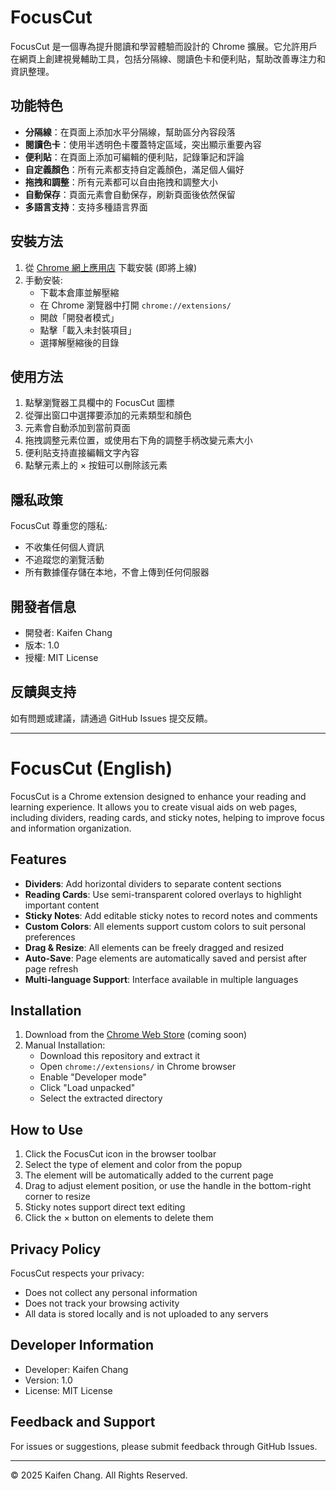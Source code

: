 # FocusCut

FocusCut 是一個專為提升閱讀和學習體驗而設計的 Chrome 擴展。它允許用戶在網頁上創建視覺輔助工具，包括分隔線、閱讀色卡和便利貼，幫助改善專注力和資訊整理。


## 功能特色

- **分隔線**：在頁面上添加水平分隔線，幫助區分內容段落
- **閱讀色卡**：使用半透明色卡覆蓋特定區域，突出顯示重要內容
- **便利貼**：在頁面上添加可編輯的便利貼，記錄筆記和評論
- **自定義顏色**：所有元素都支持自定義顏色，滿足個人偏好
- **拖拽和調整**：所有元素都可以自由拖拽和調整大小
- **自動保存**：頁面元素會自動保存，刷新頁面後依然保留
- **多語言支持**：支持多種語言界面

## 安裝方法

1. 從 [Chrome 網上應用店](https://chrome.google.com/webstore) 下載安裝 (即將上線)
2. 手動安裝:
   - 下載本倉庫並解壓縮
   - 在 Chrome 瀏覽器中打開 `chrome://extensions/`
   - 開啟「開發者模式」
   - 點擊「載入未封裝項目」
   - 選擇解壓縮後的目錄

## 使用方法

1. 點擊瀏覽器工具欄中的 FocusCut 圖標
2. 從彈出窗口中選擇要添加的元素類型和顏色
3. 元素會自動添加到當前頁面
4. 拖拽調整元素位置，或使用右下角的調整手柄改變元素大小
5. 便利貼支持直接編輯文字內容
6. 點擊元素上的 × 按鈕可以刪除該元素

## 隱私政策

FocusCut 尊重您的隱私:
- 不收集任何個人資訊
- 不追蹤您的瀏覽活動
- 所有數據僅存儲在本地，不會上傳到任何伺服器

## 開發者信息

- 開發者: Kaifen Chang
- 版本: 1.0
- 授權: MIT License

## 反饋與支持

如有問題或建議，請通過 GitHub Issues 提交反饋。

---

# FocusCut (English)

FocusCut is a Chrome extension designed to enhance your reading and learning experience. It allows you to create visual aids on web pages, including dividers, reading cards, and sticky notes, helping to improve focus and information organization.


## Features

- **Dividers**: Add horizontal dividers to separate content sections
- **Reading Cards**: Use semi-transparent colored overlays to highlight important content
- **Sticky Notes**: Add editable sticky notes to record notes and comments
- **Custom Colors**: All elements support custom colors to suit personal preferences
- **Drag & Resize**: All elements can be freely dragged and resized
- **Auto-Save**: Page elements are automatically saved and persist after page refresh
- **Multi-language Support**: Interface available in multiple languages

## Installation

1. Download from the [Chrome Web Store](https://chrome.google.com/webstore) (coming soon)
2. Manual Installation:
   - Download this repository and extract it
   - Open `chrome://extensions/` in Chrome browser
   - Enable "Developer mode"
   - Click "Load unpacked"
   - Select the extracted directory

## How to Use

1. Click the FocusCut icon in the browser toolbar
2. Select the type of element and color from the popup
3. The element will be automatically added to the current page
4. Drag to adjust element position, or use the handle in the bottom-right corner to resize
5. Sticky notes support direct text editing
6. Click the × button on elements to delete them

## Privacy Policy

FocusCut respects your privacy:
- Does not collect any personal information
- Does not track your browsing activity
- All data is stored locally and is not uploaded to any servers

## Developer Information

- Developer: Kaifen Chang
- Version: 1.0
- License: MIT License

## Feedback and Support

For issues or suggestions, please submit feedback through GitHub Issues.

---

© 2025 Kaifen Chang. All Rights Reserved. 